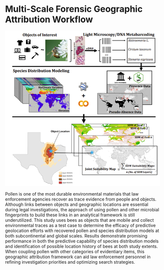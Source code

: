 # Multi-Scale Forensic Geographic Attribution Workflow

<img src='/images/workflow.png' width='1000'/>

Pollen is one of the most durable environmental materials that law enforcement agencies recover as trace
evidence from people and objects. Although links between objects and geographic locations are essential
during legal investigations, the approach of using pollen and other microbial fingerprints to build these links
in an analytical framework is still underutilized. This study uses bees as objects that are mobile and collect
environmental traces as a test case to determine the efficacy of predictive geolocation efforts with recovered
pollen and species distribution models at both subcontinental and global scales. Results demonstrate promising
performance in both the predictive capability of species distribution models and identification of possible
location history of bees at both study extents. When coupling pollen with other categories of evidentiary items,
this geographic attribution framework can aid law enforcement personnel in refining investigation priorities
and optimizing search strategies.
